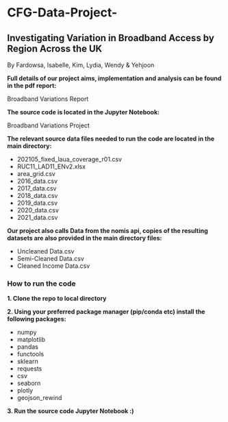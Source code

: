 # CFG-Data-Project-

## Investigating Variation in Broadband Access by Region Across the UK

By Fardowsa, Isabelle, Kim, Lydia, Wendy & Yehjoon

**Full details of our project aims, implementation and analysis can be found in the pdf report:**

Broadband Variations Report

**The source code is located in the Jupyter Notebook:**

Broadband Variations Project

**The relevant source data files needed to run the code are located in the main directory:**

-  202105_fixed_laua_coverage_r01.csv 
-  RUC11_LAD11_ENv2.xlsx 
-  area_grid.csv
-  2016_data.csv
-  2017_data.csv
-  2018_data.csv
-  2019_data.csv
-  2020_data.csv
-  2021_data.csv

**Our project also calls Data from the nomis api, copies of the resulting datasets are also provided in the main directory files:**

-  Uncleaned Data.csv
-  Semi-Cleaned Data.csv
-  Cleaned Income Data.csv

### How to run the code

**1. Clone the repo to local directory**

**2. Using your preferred package manager (pip/conda etc) install the following packages:**
-  numpy
-  matplotlib
-  pandas 
-  functools 
-  sklearn
-  requests
-  csv
-  seaborn
-  plotly
-   geojson_rewind
  
**3. Run the source code Jupyter Notebook :)**


